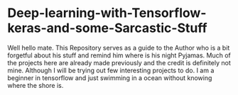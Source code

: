 # Deep-learning-with-Tensorflow-keras-and-some-Sarcastic-Stuff
Well hello mate. This Repository serves as a guide to the Author who is a bit forgetful about his stuff and remind him where is his night Pyjamas. Much of the projects here are already made previously and the credit is definitely not mine. Although I will be trying out few interesting projects to do. I am a beginner in tensorflow and just swimming in a ocean without knowing where the shore is.
